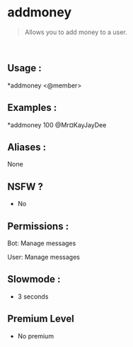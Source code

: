 # addmoney

> Allows you to add money to a user.

<br>

## Usage :

*addmoney <quantity> <@member>

## Examples :

*addmoney 100 @Mr¤KayJayDee

## Aliases :

None

## NSFW ?

- No

## Permissions :

Bot: Manage messages
<br>

User: Manage messages

## Slowmode :

- 3 seconds

## Premium Level

- No premium